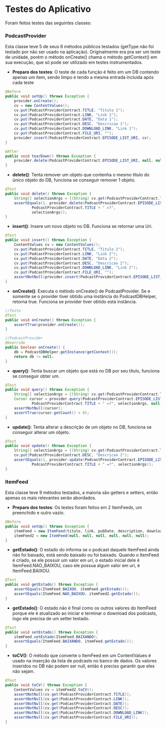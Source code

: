 # Testes do Aplicativo

Foram feitos testes das seguintes classes:

### PodcastProvider

Esta classe teve 5 de seus 6 métodos públicos testados (getType não foi testado por não ser usado na aplicação). Originalmente era pra ser um teste de unidade, porém o método onCreate() chama o método getContext() em sua execução, que só pode ser utilizado em testes instrumentados.

* __Preparo dos testes__: O teste de cada função é feito em um DB contendo apenas um item, sendo limpo e tendo a mesma entrada incluída após cada teste

```java
@Before
public void setUp() throws Exception {
    provider.onCreate();
    cv = new ContentValues();
    cv.put(PodcastProviderContract.TITLE, "Titulo 1");
    cv.put(PodcastProviderContract.LINK, "Link 1");
    cv.put(PodcastProviderContract.DATE, "Data 1");
    cv.put(PodcastProviderContract.DESC, "Descricao 1");
    cv.put(PodcastProviderContract.DOWNLOAD_LINK, "Link 1");
    cv.put(PodcastProviderContract.FILE_URI, "");
    provider.insert(PodcastProviderContract.EPISODE_LIST_URI, cv);
}

@After
public void tearDown() throws Exception {
    provider.delete(PodcastProviderContract.EPISODE_LIST_URI, null, null);
}
```

* __delete()__: Tenta remover um objeto que contenha o mesmo título do único objeto do DB, funciona se conseguir remover 1 objeto.

```java
@Test
public void delete() throws Exception {
    String[] selectionArgs = {(String) cv.get(PodcastProviderContract.TITLE)};
    assertEquals(1, provider.delete(PodcastProviderContract.EPISODE_LIST_URI,
            PodcastProviderContract.TITLE + " =?",
            selectionArgs));
}
```

* __insert()__: Insere um novo objeto no DB. Funciona se retornar uma Uri.

```java
@Test
public void insert() throws Exception {
    ContentValues cv = new ContentValues();
    cv.put(PodcastProviderContract.TITLE, "Titulo 2");
    cv.put(PodcastProviderContract.LINK, "Link 2");
    cv.put(PodcastProviderContract.DATE, "Data 2");
    cv.put(PodcastProviderContract.DESC, "Descricao 2");
    cv.put(PodcastProviderContract.DOWNLOAD_LINK, "Link 2");
    cv.put(PodcastProviderContract.FILE_URI, "");
    assertNotNull(provider.insert(PodcastProviderContract.EPISODE_LIST_URI, cv));
}
```

* __onCreate()__: Executa o método onCreate() de PodcastProvider. Se e somente se o provider tiver obtido uma instância do PodcastDBHelper, retorna true. Funciona se provider tiver obtido esta instância.

```java
//Teste
@Test
public void onCreate() throws Exception {
    assertTrue(provider.onCreate());
}
```

```java
//PodcastProvider
@Override
public boolean onCreate() {
    db = PodcastDBHelper.getInstance(getContext());
    return db != null;
}
```

* __query()__: Tenta buscar um objeto que está no DB por seu título, funciona se conseguir obter um.

```java
@Test
public void query() throws Exception {
    String[] selectionArgs = {(String) cv.get(PodcastProviderContract.TITLE)};
    Cursor cursor = provider.query(PodcastProviderContract.EPISODE_LIST_URI, PodcastProviderContract.ALL_COLUMNS,
            PodcastProviderContract.TITLE + " =?", selectionArgs, null);
    assertNotNull(cursor);
    assertTrue(cursor.getCount() > 0);
}
```

* __update()__: Tenta alterar a descrição de um objeto no DB, funciona se conseguir alterar um objeto.

```java
@Test
public void update() throws Exception {
    String[] selectionArgs = {(String) cv.get(PodcastProviderContract.TITLE)};
    cv.put(PodcastProviderContract.DESC, "Descricao 2");
    assertEquals(1, provider.update(PodcastProviderContract.EPISODE_LIST_URI, cv,
            PodcastProviderContract.TITLE + " =?", selectionArgs));
}
```

### ItemFeed

Esta classe teve 9 métodos testados, a maioria são getters e setters, então apenas os mais relevantes serão abordados.

* __Preparo dos testes__: Os testes foram feitos em 2 ItemFeeds, um preenchido e outro vazio.

```java
@Before
public void setUp() throws Exception {
    itemFeed = new ItemFeed(titulo, link, pubDate, description, downloadLink, uri);
    itemFeed2 = new ItemFeed(null, null, null, null, null, null);
}
```

* __getEstado()__: O estado do informa se o podcast daquele ItemFeed ainda não foi baixado, está sendo baixado ou foi baixado. Quando o ItemFeed é criado, se ele possuir um valor em _uri_, o estado inicial dele é ItemFeed.NAO_BAIXOU, caso ele possua algum valor em uri, é ItemFeed.BAIXOU.

```java
@Test
public void getEstado() throws Exception {
    assertEquals(ItemFeed.BAIXOU, itemFeed.getEstado());
    assertEquals(ItemFeed.NAO_BAIXOU, itemFeed2.getEstado());
}
```

* __getEstado()__: O estado não é final como os outros valores do ItemFeed porque ele é atualizado ao iniciar e terminar o download dos podcasts, logo ele precisa de um setter testado.

```java
@Test
public void setEstado() throws Exception {
    itemFeed.setEstado(ItemFeed.BAIXANDO);
    assertEquals(ItemFeed.BAIXANDO, itemFeed.getEstado());
}
```

* __toCV()__: O método que converte o ItemFeed em um ContentValues é usado na inserção da lista de podcasts no banco de dados. Os valores inseridos no DB não podem ser null, então é preciso garantir que eles não sejam.

```java
@Test
public void toCV() throws Exception {
    ContentValues cv = itemFeed2.toCV();
    assertNotNull(cv.get(PodcastProviderContract.TITLE));
    assertNotNull(cv.get(PodcastProviderContract.LINK));
    assertNotNull(cv.get(PodcastProviderContract.DATE));
    assertNotNull(cv.get(PodcastProviderContract.DESC));
    assertNotNull(cv.get(PodcastProviderContract.DOWNLOAD_LINK));
    assertNotNull(cv.get(PodcastProviderContract.FILE_URI));
}
```

